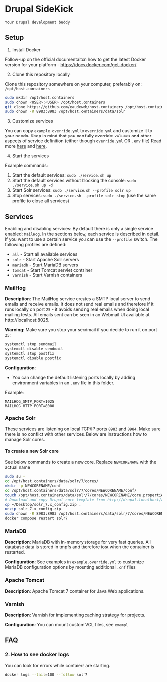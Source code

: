 # Drupal SideKick

`Your Drupal development buddy`

## Setup

1. Install Docker

Follow-up on the official documentaiton how to get the latest Docker version for your platform - https://docs.docker.com/get-docker/

2. Clone this repository locally

Clone this repository somewhere on your computer, preferably on: `/opt/host.containers`

```bash
sudo mkdir /opt/host.containers
sudo chown <USER>:<USER> /opt/host.containers
git clone https://github.com/eaudeweb/host.containers /opt/host.containers
sudo chown -R 8983:8983 /opt/host.containers/data/solr
```

3. Customize services

You can copy `example.override.yml` to `override.yml` and customize it to your needs. Keep in mind that you can fully override: `volumes` and other aspects of service definition (either through `override.yml` OR `.env` file) Read more [here](https://docs.docker.com/compose/compose-file/03-compose-file/) and [here](https://docs.docker.com/compose/compose-file/13-merge/).

4. Start the services

Example commands:

1. Start the default services: `sudo ./service.sh up`
1. Start the default services without blocking the console: `sudo ./service.sh up -d`
1. Start Solr services: `sudo ./service.sh --profile solr up`
1. Stop services: `sudo ./service.sh --profile solr stop` (use the same profile to close all services)

## Services

Enabling and disabling services: By default there is only a single service enabled: `MailHog`. In the sections below, each service is described in detail. If you want to use a certain service you can use the `--profile` switch. The following profiles are defined:

- `all` - Start all available services
- `solr` - Start Apache Solr servers
- `mariadb` - Start MariaDB servers
- `tomcat` - Start Tomcat servlet container
- `varnish` - Start Varnish containers 

### MailHog

**Description**: The MailHog service creates a SMTP local server to send emails and receive emails. It does not send real emails and therefore if it runs locally on port `25` - it avoids sending real emails when doing local mailing tests. All emails sent can be seen in an Webmail UI available at http://localhost:8025.

**Warning**: Make sure you stop your sendmail if you decide to run it on port `25`:

```bash
systemctl stop sendmail
systemctl disable sendmail
systemctl stop postfix
systemctl disable postfix
```

**Configuration**:

- You can change the default listening ports locally by adding environment variables in an `.env` file in this folder.

Example:

```
MAILHOG_SMTP_PORT=1025
MAILHOG_HTTP_PORT=8000
```

### Apache Solr

These services are listening on local TCP/IP ports `8983` and `8984`. Make sure there is no conflict with other services. Below are instructions how to manage Solr cores.

#### To create a new Solr core

See below commands to create a new core. Replace `NEWCORENAME` with the actual name

```bash
sudo su -
cd /opt/host.containers/data/solr/7/cores/
mkdir -p NEWCORENAME/conf
cd /opt/host.containers/data/solr/7/cores/NEWCORENAME/conf/
touch /opt/host.containers/data/solr/7/cores/NEWCORENAME/core.properties
# Download and copy Drupal core template from http://drupal.localhost/admin/config/search/search-api/server/solr/solr_configset/config-zip (solr_x.y_config.zip) to conf/
cp ~/Desktop/solr_7.x_config.zip .
unzip solr_7.x_config.zip
sudo chown -R 8983:8983 /opt/host.containers/data/solr/7/cores/NEWCORENAME
docker compose restart solr7
```

### MariaDB

**Description**: MariaDB with in-memory storage for very fast queries. All database data is stored in tmpfs and therefore lost when the container is restarted.

**Configuration**: See examples in `example.override.yml` to customize MariaDB configuration options by mounting additional `.cnf` files

### Apache Tomcat

**Description**: Apache Tomcat 7 container for Java Web applications.

### Varnish

**Description**: Varnish for implementing caching strategy for projects.

**Configuration**: You can mount custom VCL files, see `exampl`

## FAQ

### 2. How to see docker logs

You can look for errors while contaiers are starting.

```bash
docker logs --tail=100 --follow solr7
```
